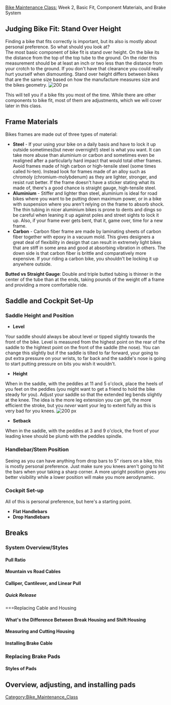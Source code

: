 [Bike Maintenance Class:](Bike_Maintenance_Class) Week 2,
Basic Fit, Component Materials, and Brake System

## Judging Bike Fit: Stand Over Height

Finding a bike that fits correctly is important, but its also is mostly
about personal preference. So what should you look at?\
The most basic component of bike fit is stand over height. On the bike
its the distance from the top of the top tube to the ground. On the
rider this measurement should be at least an inch or two less than the
distance from your crotch to the ground. If you don't have that
clearance you could really hurt yourself when dismounting. Stand over
height differs between bikes that are the same size based on how the
manufacture measures size and the bikes geometry. ![ 200
px](standoverheight.jpg " 200 px")

This will tell you if a bike fits you most of the time. While there are
other components to bike fit, most of them are adjustments, which we
will cover later in this class.

## Frame Materials

Bikes frames are made out of three types of material:

-   **Steel** - If your using your bike on a daily basis and have to
    lock it up outside sometimes(but never overnight!) steel is what you
    want. It can take more abuse than aluminium or carbon and sometimes
    even be realigned after a particularly hard impact that would total
    other frames. Avoid frames made of high carbon or high-tensile steel
    (some times called hi-ten). Instead look for frames made of an alloy
    such as chromoly (chromium-molybdenum) as they are lighter,
    stronger, and resist rust better. If the frame doesn't have a
    sticker stating what its made of, there's a good chance is straight
    gauge, high-tensile steel.
-   **Aluminium** - Stiffer and lighter than steel, aluminium is ideal
    for road bikes where you want to be putting down maximum power, or
    in a bike with suspension where you aren't relying on the frame to
    absorb shock. The thin tubing in nicer aluminium bikes is prone to
    dents and dings so be careful when leaning it up against poles and
    street sights to lock it up. Also, if your frame ever gets bent,
    that it, game over, time for a new frame.
-   **Carbon** - Carbon fiber frame are made by laminating sheets of
    carbon fiber together with epoxy in a vacuum mold. This gives
    designers a great deal of flexibility in design that can result in
    extremely light bikes that are stiff in some area and good at
    absorbing vibration in others. The down side is that carbon fiber is
    brittle and comparatively more expensive. If your riding a carbon
    bike, you shouldn't be locking it up anywhere outside.

**Butted vs Straight Gauge**: Double and triple butted tubing is thinner
in the center of the tube than at the ends, taking pounds of the weight
off a frame and providing a more comfortable ride.

## Saddle and Cockpit Set-Up

### Saddle Height and Position

-   **Level**

Your saddle should always be about level or tipped slightly towards the
front of the bike. Level is measured from the highest point on the rear
of the saddle to the hightest point on the front of the saddle (the
nose). You can change this slightly but if the saddle is tilted to far
forward, your going to put extra pressure on your wrists, to far back
and the saddle's nose is going to start putting pressure on bits you
wish it wouldn't.

-   **Height**

When in the saddle, with the peddles at 11 and 5 o'clock, place the
heels of you feet on the peddles (you might want to get a friend to hold
the bike steady for you). Adjust your saddle so that the extended leg
bends slightly at the knee. The idea is the more leg extension you can
get, the more efficient the stroke, but you *never* want your leg to
extent fully as this is very bad for you knees. ![ 200
px](saddleheight.jpg " 200 px")

-   **Setback**

When in the saddle, with the peddles at 3 and 9 o'clock, the front of
your leading knee should be plumb with the peddles spindle.

### Handlebar/Stem Position

Seeing as you can have anything from drop bars to 5" risers on a bike,
this is mostly personal preference. Just make sure you knees aren't
going to hit the bars when your taking a sharp corner. A more upright
position gives you better visibility while a lower position will make
you more aerodynamic.

### Cockpit Set-up

All of this is personal preference, but here's a starting point.

-   **Flat Handlebars**
-   **Drop Handlebars**

## Breaks

### System Overview/Styles

#### Pull Ratio

#### Mountain vs Road Cables

#### Calliper, Cantilever, and Linear Pull

##### Quick Release

===Replacing Cable and Housing

#### What's the Difference Between Break Housing and Shift Housing

#### Measuring and Cutting Housing

#### Installing Brake Cable

### Replacing Brake Pads

#### Styles of Pads

## Overview, adjusting, and installing pads

[Category:Bike_Maintenance_Class](Category:Bike_Maintenance_Class)
